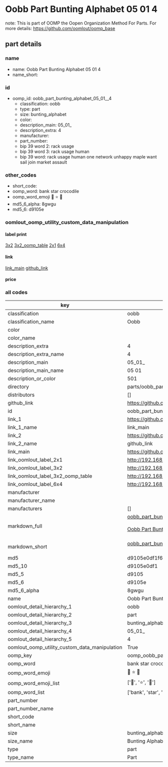# Oobb Part Bunting Alphabet 05 01  4  

note: This is part of OOMP the Oopen Organization Method For Parts. For more details: https://github.com/oomlout/oomp_base

##  part details





### name
* name: Oobb Part Bunting Alphabet 05 01  4
* name_short: 
### id
* oomp_id: oobb_part_bunting_alphabet_05_01__4
  * classification: oobb
  * type: part
  * size: bunting_alphabet
  * color: 
  * description_main: 05_01_
  * description_extra: 4
  * manufacturer: 
  * part_number: 
  * bip 39 word 2: rack usage
  * bip 39 word 3: rack usage human
  * bip 39 word: rack usage human one network unhappy maple want sail join market assault

### other_codes
* short_code: 
* oomp_word: bank star crocodile
* oomp_word_emoji :bank: :star: :crocodile:
* md5_6_alpha: 8gwgu
* md5_6: d9105e






### oomlout_oomp_utility_custom_data_manipulation
#### label print
[3x2](http://192.168.1.245:1112/?label=oomp%208gwgu)
[3x2_oomp_table](http://192.168.1.107:1112/?label=oomp%208gwgu)
[2x1](http://192.168.1.242:1112/?label=oomp%208gwgu)
[6x4](http://192.168.1.55:1112/?label=oomp%208gwgu)    

#### link

[link_main](https://github.com/oomlout/oomlout_oomp_current_version_messy/tree/main/parts/oobb_part_bunting_alphabet_05_01__4) [github_link](https://github.com/oomlout/oomlout_oomp_part_src/tree/main/parts/oobb_part_bunting_alphabet_05_01__4)                             

#### price







### all codes 
| key | value |  
| --- | --- |  
| classification | oobb |  
| classification_name | Oobb |  
| color |  |  
| color_name |  |  
| description_extra | 4 |  
| description_extra_name | 4 |  
| description_main | 05_01_ |  
| description_main_name | 05 01  |  
| description_or_color | 501 |  
| directory | parts/oobb_part_bunting_alphabet_05_01__4 |  
| distributors | [] |  
| github_link | https://github.com/oomlout/oomlout_oomp_part_src/tree/main/parts/oobb_part_bunting_alphabet_05_01__4 |  
| id | oobb_part_bunting_alphabet_05_01__4 |  
| link_1 | https://github.com/oomlout/oomlout_oomp_current_version_messy/tree/main/parts/oobb_part_bunting_alphabet_05_01__4 |  
| link_1_name | link_main |  
| link_2 | https://github.com/oomlout/oomlout_oomp_part_src/tree/main/parts/oobb_part_bunting_alphabet_05_01__4 |  
| link_2_name | github_link |  
| link_main | https://github.com/oomlout/oomlout_oomp_current_version_messy/tree/main/parts/oobb_part_bunting_alphabet_05_01__4 |  
| link_oomlout_label_2x1 | http://192.168.1.242:1112/?label=oomp%208gwgu |  
| link_oomlout_label_3x2 | http://192.168.1.245:1112/?label=oomp%208gwgu |  
| link_oomlout_label_3x2_oomp_table | http://192.168.1.107:1112/?label=oomp%208gwgu |  
| link_oomlout_label_6x4 | http://192.168.1.55:1112/?label=oomp%208gwgu |  
| manufacturer |  |  
| manufacturer_name |  |  
| manufacturers | [] |  
| markdown_full | [oobb_part_bunting_alphabet_05_01__4](https://github.com/oomlout/oomlout_oomp_current_version_messy/tree/main/parts/oobb_part_bunting_alphabet_05_01__4)<br>[](https://github.com/oomlout/oomlout_oomp_current_version_messy/tree/main/parts/oobb_part_bunting_alphabet_05_01__4)<br>[Oobb Part Bunting Alphabet 05 01  4](https://github.com/oomlout/oomlout_oomp_current_version_messy/tree/main/parts/oobb_part_bunting_alphabet_05_01__4)<br><br> |  
| markdown_short | [oobb_part_bunting_alphabet_05_01__4](https://github.com/oomlout/oomlout_oomp_current_version_messy/tree/main/parts/oobb_part_bunting_alphabet_05_01__4)<br><br> |  
| md5 | d9105e0df1f6f0f3b54a69aaddbbe584 |  
| md5_10 | d9105e0df1 |  
| md5_5 | d9105 |  
| md5_6 | d9105e |  
| md5_6_alpha | 8gwgu |  
| name | Oobb Part Bunting Alphabet 05 01  4 |  
| oomlout_detail_hierarchy_1 | oobb |  
| oomlout_detail_hierarchy_2 | part |  
| oomlout_detail_hierarchy_3 | bunting_alphabet |  
| oomlout_detail_hierarchy_4 | 05_01_ |  
| oomlout_detail_hierarchy_5 | 4 |  
| oomlout_oomp_utility_custom_data_manipulation | True |  
| oomp_key | oomp_oobb_part_bunting_alphabet_05_01__4 |  
| oomp_word | bank star crocodile |  
| oomp_word_emoji | :bank: :star: :crocodile: |  
| oomp_word_emoji_list | [':bank:', ':star:', ':crocodile:'] |  
| oomp_word_list | ['bank', 'star', 'crocodile'] |  
| part_number |  |  
| part_number_name |  |  
| short_code |  |  
| short_name |  |  
| size | bunting_alphabet |  
| size_name | Bunting Alphabet |  
| type | part |  
| type_name | Part |  
